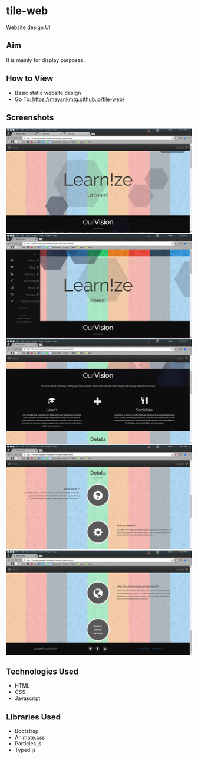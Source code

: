 # tile-web
Website design UI

## Aim
It is mainly for display purposes.

## How to View
- Basic static website design
- Go To: https://mayankmtg.github.io/tile-web/

## Screenshots

<img src="./screenshots/img.png"> 
<img src="./screenshots/img2.png">
<img src="./screenshots/img3.png"> 
<img src="./screenshots/img4.png">
<img src="./screenshots/img5.png">

## Technologies Used

- HTML
- CSS
- Javascript

## Libraries Used
- Bootstrap
- Animate.css
- Particles.js
- Typed.js
